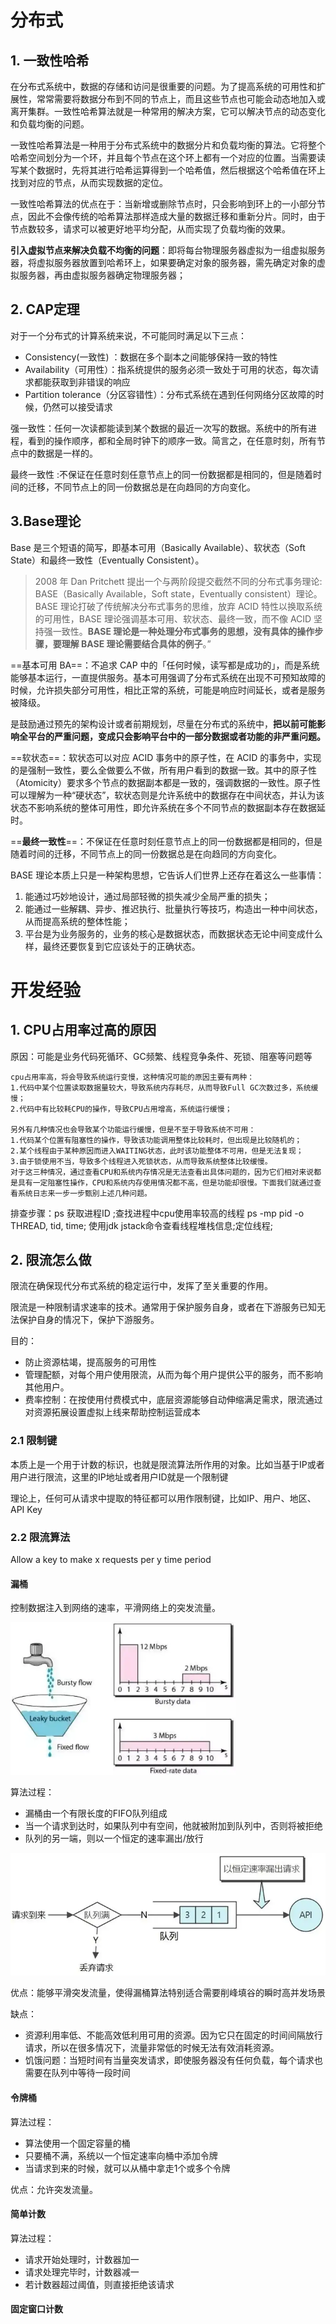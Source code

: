 # 分布式

## 1. 一致性哈希

在分布式系统中，数据的存储和访问是很重要的问题。为了提高系统的可用性和扩展性，常常需要将数据分布到不同的节点上，而且这些节点也可能会动态地加入或离开集群。一致性哈希算法就是一种常用的解决方案，它可以解决节点的动态变化和负载均衡的问题。

一致性哈希算法是一种用于分布式系统中的数据分片和负载均衡的算法。它将整个哈希空间划分为一个环，并且每个节点在这个环上都有一个对应的位置。当需要读写某个数据时，先将其进行哈希运算得到一个哈希值，然后根据这个哈希值在环上找到对应的节点，从而实现数据的定位。

一致性哈希算法的优点在于：当新增或删除节点时，只会影响到环上的一小部分节点，因此不会像传统的哈希算法那样造成大量的数据迁移和重新分片。同时，由于节点数较多，请求可以被更好地平均分配，从而实现了负载均衡的效果。

**引入虚拟节点来解决负载不均衡的问题**：即将每台物理服务器虚拟为一组虚拟服务器，将虚拟服务器放置到哈希环上，如果要确定对象的服务器，需先确定对象的虚拟服务器，再由虚拟服务器确定物理服务器；



## 2. CAP定理

对于一个分布式的计算系统来说，不可能同时满足以下三点：

- Consistency(一致性) ：数据在多个副本之间能够保持一致的特性
- Availability（可用性）：指系统提供的服务必须一致处于可用的状态，每次请求都能获取到非错误的响应
- Partition tolerance（分区容错性）：分布式系统在遇到任何网络分区故障的时候，仍然可以接受请求

强一致性：任何一次读都能读到某个数据的最近一次写的数据。系统中的所有进程，看到的操作顺序，都和全局时钟下的顺序一致。简言之，在任意时刻，所有节点中的数据是一样的。

最终一致性 :不保证在任意时刻任意节点上的同一份数据都是相同的，但是随着时间的迁移，不同节点上的同一份数据总是在向趋同的方向变化。



## 3.Base理论

Base 是三个短语的简写，即基本可用（Basically Available）、软状态（Soft State）和最终一致性（Eventually Consistent）。



>2008 年 Dan Pritchett 提出一个与两阶段提交截然不同的分布式事务理论: BASE（Basically Available，Soft state，Eventually consistent）理论。BASE 理论打破了传统解决分布式事务的思维，放弃 ACID 特性以换取系统的可用性，BASE 理论强调基本可用、软状态、最终一致，而不像 ACID 坚持强一致性。**BASE 理论是一种处理分布式事务的思想，没有具体的操作步骤，要理解 BASE 理论需要结合具体的例子**。”





==基本可用 BA==：不追求 CAP 中的「任何时候，读写都是成功的」，而是系统能够基本运行，一直提供服务。基本可用强调了分布式系统在出现不可预知故障的时候，允许损失部分可用性，相比正常的系统，可能是响应时间延长，或者是服务被降级。

是鼓励通过预先的架构设计或者前期规划，尽量在分布式的系统中，**把以前可能影响全平台的严重问题，变成只会影响平台中的一部分数据或者功能的非严重问题。**



==软状态==：软状态可以对应 ACID 事务中的原子性，在 ACID 的事务中，实现的是强制一致性，要么全做要么不做，所有用户看到的数据一致。其中的原子性（Atomicity）要求多个节点的数据副本都是一致的，强调数据的一致性。原子性可以理解为一种“硬状态”，软状态则是允许系统中的数据存在中间状态，并认为该状态不影响系统的整体可用性，即允许系统在多个不同节点的数据副本存在数据延时。



==**最终一致性**==：不保证在任意时刻任意节点上的同一份数据都是相同的，但是随着时间的迁移，不同节点上的同一份数据总是在向趋同的方向变化。



BASE 理论本质上只是一种架构思想，它告诉人们世界上还存在着这么一些事情：

1. 能通过巧妙地设计，通过局部轻微的损失减少全局严重的损失；
2. 能通过一些解耦、异步、推迟执行、批量执行等技巧，构造出一种中间状态，从而提高系统的整体性能；
3. 平台是为业务服务的，业务的核心是数据状态，而数据状态无论中间变成什么样，最终还要恢复到它应该处于的正确状态。

# 开发经验

## 1. CPU占用率过高的原因

原因：可能是业务代码死循环、GC频繁、线程竞争条件、死锁、阻塞等问题等

```text
cpu占用率高，将会导致系统运行变慢，这种情况可能的原因主要有两种：
1.代码中某个位置读取数据量较大，导致系统内存耗尽，从而导致Full GC次数过多，系统缓慢；
2.代码中有比较耗CPU的操作，导致CPU占用增高，系统运行缓慢；

另外有几种情况也会导致某个功能运行缓慢，但是不至于导致系统不可用：
1.代码某个位置有阻塞性的操作，导致该功能调用整体比较耗时，但出现是比较随机的；
2.某个线程由于某种原因而进入WAITING状态，此时该功能整体不可用，但是无法复现；
3.由于锁使用不当，导致多个线程进入死锁状态，从而导致系统整体比较缓慢。
对于这三种情况，通过查看CPU和系统内存情况是无法查看出具体问题的，因为它们相对来说都是具有一定阻塞性操作，CPU和系统内存使用情况都不高，但是功能却很慢。下面我们就通过查看系统日志来一步一步甄别上述几种问题。
```

排查步骤：ps 获取进程ID ;查找进程中cpu使用率较高的线程 ps -mp pid -o THREAD, tid, time; 使用jdk jstack命令查看线程堆栈信息;定位线程;



## 2. 限流怎么做

限流在确保现代分布式系统的稳定运行中，发挥了至关重要的作用。

限流是一种限制请求速率的技术。通常用于保护服务自身，或者在下游服务已知无法保护自身的情况下，保护下游服务。

目的：

- 防止资源枯竭，提高服务的可用性
- 管理配额，对每个用户使用限流，从而为每个用户提供公平的服务，而不影响其他用户。
- 费率控制：在按使用付费模式中，底层资源能够自动伸缩满足需求，限流通过对资源拓展设置虚拟上线来帮助控制运营成本



### 2.1 限制键

本质上是一个用于计数的标识，也就是限流算法所作用的对象。比如当基于IP或者用户进行限流，这里的IP地址或者用户ID就是一个限制键

理论上，任何可从请求中提取的特征都可以用作限制键，比如IP、用户、地区、API Key



### 2.2 限流算法

Allow a key to make x requests per y time period

#### 漏桶

控制数据注入到网络的速率，平滑网络上的突发流量。

<img src="othersfigures/v2-8d4c0b22650757281c0f89bc884c0baf_720w.webp" alt="img" style="zoom:50%;" />

算法过程：

- 漏桶由一个有限长度的FIFO队列组成
- 当一个请求到达时，如果队列中有空间，他就被附加到队列中，否则将被拒绝
- 队列的另一端，则以一个恒定的速率漏出/放行



![img](othersfigures/v2-3ea83c22553260596be9f6d45a6b2488_720w.webp)

优点：能够平滑突发流量，使得漏桶算法特别适合需要削峰填谷的瞬时高并发场景

缺点：

- 资源利用率低、不能高效低利用可用的资源。因为它只在固定的时间间隔放行请求，所以在很多情况下，流量非常低的时候无法有效消耗资源。
- 饥饿问题：当短时间有当量突发请求，即使服务器没有任何负载，每个请求也需要在队列中等待一段时间



#### 令牌桶

算法过程：

- 算法使用一个固定容量的桶
- 只要桶不满，系统以一个恒定速率向桶中添加令牌
- 当请求到来的时候，就可以从桶中拿走1个或多个令牌

优点：允许突发流量。



#### 简单计数

算法过程：

- 请求开始处理时，计数器加一
- 请求处理完毕时，计数器减一
- 若计数器超过阈值，则直接拒绝该请求

#### 固定窗口计数

